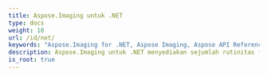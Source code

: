 ```yaml
---
title: Aspose.Imaging untuk .NET
type: docs
weight: 10
url: /id/net/
keywords: "Aspose.Imaging for .NET, Aspose Imaging, Aspose API Reference."
description: Aspose.Imaging untuk .NET menyediakan sejumlah rutinitas fleksibel untuk membuat dan memanipulasi gambar dalam aplikasi .NET.
is_root: true
---
```

